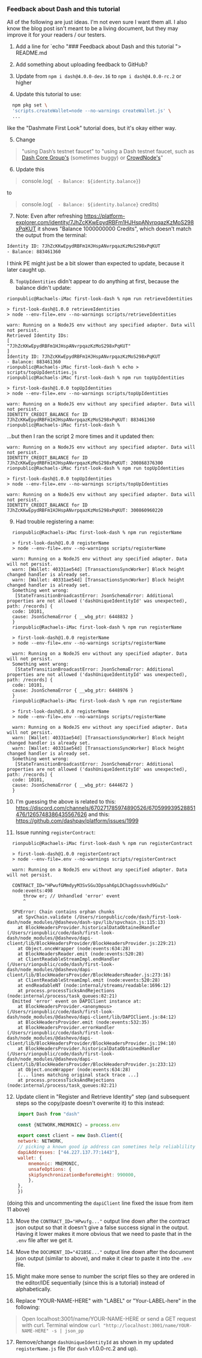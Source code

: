 ### Feedback about Dash and this tutorial

All of the following are just ideas.  I'm not even sure I want them all.  I also know the blog post isn't meant to be a living document, but they may improve it for your readers / our testers.

1. Add a line for `echo "### Feedback about Dash and this tutorial "> README.md

2. Add something about uploading feedback to GitHub?

3. Update from `npm i dash@4.0.0-dev.16` to `npm i dash@4.0.0-rc.2` or higher

4. Update this tutorial to use:
  ```sh
    npm pkg set \ 
    'scripts.createWallet=node --no-warnings createWallet.js' \
    ...
  ```
like the "Dashmate First Look" tutorial does, but it's okay either way.

5. Change 
> "using Dash’s testnet faucet" 
to 
> "using a Dash testnet faucet, such as [Dash Core Group's](http://faucet.testnet.networks.dash.org) (sometimes buggy) or [CrowdNode's](http://faucet.test.dash.crowdnode.io/)"

6. Update this 
> console.log(`  - Balance: ${identity.balance}`)

to 

> console.log(`  - Balance: ${identity.balance}` credits)

7. Note: Even after refreshing https://platform-explorer.com/identity/7JhZcKKwEpydRBFm1HJHspANvrpqazKzMoS298xPqKUT it shows "Balance	1000000000 Credits", which doesn't match the output from the terminal:
  ```sh
  Identity ID: 7JhZcKKwEpydRBFm1HJHspANvrpqazKzMoS298xPqKUT
  - Balance: 883461360
  ```
I think PE might just be a bit slower than expected to update, because it later caught up.

8. `TopUpIdentities` didn't appear to do anything at first, because the balance didn't update:
  ```
  rionpublic@Rachaels-iMac first-look-dash % npm run retrieveIdentities

  > first-look-dash@1.0.0 retrieveIdentities
  > node --env-file=.env --no-warnings scripts/retrieveIdentities

  warn: Running on a NodeJS env without any specified adapter. Data will not persist.
  Retrieved Identity IDs:
  [
  "7JhZcKKwEpydRBFm1HJHspANvrpqazKzMoS298xPqKUT"
  ]
  Identity ID: 7JhZcKKwEpydRBFm1HJHspANvrpqazKzMoS298xPqKUT
  - Balance: 883461360
  rionpublic@Rachaels-iMac first-look-dash % echo > scripts/topUpIdentities.js
  rionpublic@Rachaels-iMac first-look-dash % npm run topUpIdentities

  > first-look-dash@1.0.0 topUpIdentities
  > node --env-file=.env --no-warnings scripts/topUpIdentities

  warn: Running on a NodeJS env without any specified adapter. Data will not persist.
  IDENTITY_CREDIT_BALANCE for ID 7JhZcKKwEpydRBFm1HJHspANvrpqazKzMoS298xPqKUT: 883461360
  rionpublic@Rachaels-iMac first-look-dash % 
  ```
...but then I ran the script 2 more times and it updated then:
  ```
  warn: Running on a NodeJS env without any specified adapter. Data will not persist.
  IDENTITY_CREDIT_BALANCE for ID 7JhZcKKwEpydRBFm1HJHspANvrpqazKzMoS298xPqKUT: 200868376300
  rionpublic@Rachaels-iMac first-look-dash % npm run topUpIdentities

  > first-look-dash@1.0.0 topUpIdentities
  > node --env-file=.env --no-warnings scripts/topUpIdentities

  warn: Running on a NodeJS env without any specified adapter. Data will not persist.
  IDENTITY_CREDIT_BALANCE for ID 7JhZcKKwEpydRBFm1HJHspANvrpqazKzMoS298xPqKUT: 300860960220
  ```

9. Had trouble registering a name:
```
  rionpublic@Rachaels-iMac first-look-dash % npm run registerName

  > first-look-dash@1.0.0 registerName
  > node --env-file=.env --no-warnings scripts/registerName

  warn: Running on a NodeJS env without any specified adapter. Data will not persist.
  warn: [Wallet: 40331ae54d] [TransactionsSyncWorker] Block height changed handler is already set.
  warn: [Wallet: 40331ae54d] [TransactionsSyncWorker] Block height changed handler is already set.
  Something went wrong:
   [StateTransitionBroadcastError: JsonSchemaError: Additional properties are not allowed ('dashUniqueIdentityId' was unexpected), path: /records] {
  code: 10101,
  cause: JsonSchemaError { __wbg_ptr: 6448832 }
  }
  rionpublic@Rachaels-iMac first-look-dash % npm run registerName

  > first-look-dash@1.0.0 registerName
  > node --env-file=.env --no-warnings scripts/registerName
  
  warn: Running on a NodeJS env without any specified adapter. Data will not persist.
  Something went wrong:
   [StateTransitionBroadcastError: JsonSchemaError: Additional properties are not allowed ('dashUniqueIdentityId' was unexpected), path: /records] {
  code: 10101,
  cause: JsonSchemaError { __wbg_ptr: 6448976 }
  }
  rionpublic@Rachaels-iMac first-look-dash % npm run registerName
 
  > first-look-dash@1.0.0 registerName
  > node --env-file=.env --no-warnings scripts/registerName

  warn: Running on a NodeJS env without any specified adapter. Data will not persist.
  warn: [Wallet: 40331ae54d] [TransactionsSyncWorker] Block height changed handler is already set.
  warn: [Wallet: 40331ae54d] [TransactionsSyncWorker] Block height changed handler is already set.
  Something went wrong:
   [StateTransitionBroadcastError: JsonSchemaError: Additional properties are not allowed ('dashUniqueIdentityId' was unexpected), path: /records] {
  code: 10101,
  cause: JsonSchemaError { __wbg_ptr: 6444672 }
  }
```

10. I'm guessing the above is related to this: https://discord.com/channels/670271785974890526/670599939528851476/1265748386435567626 and this: https://github.com/dashpay/platform/issues/1999

11. Issue running `registerContract`:
```
  rionpublic@Rachaels-iMac first-look-dash % npm run registerContract

  > first-look-dash@1.0.0 registerContract
  > node --env-file=.env --no-warnings scripts/registerContract

  warn: Running on a NodeJS env without any specified adapter. Data will not persist.

  CONTRACT_ID="HPwufGMmdyyM3SvSGu3Dpsah6pLDChagdssuvhd9GuZu"
  node:events:498
      throw er; // Unhandled 'error' event
      ^
  
  SPVError: Chain contains orphan chunks
    at SpvChain.validate (/Users/rionpublic/code/dash/first-look-dash/node_modules/@dashevo/dash-spv/lib/spvchain.js:115:13)
    at BlockHeadersProvider.historicalDataObtainedHandler (/Users/rionpublic/code/dash/first-look-dash/node_modules/@dashevo/dapi-client/lib/BlockHeadersProvider/BlockHeadersProvider.js:229:21)
    at Object.onceWrapper (node:events:634:28)
    at BlockHeadersReader.emit (node:events:520:28)
    at ClientReadableStreamImpl.endHandler (/Users/rionpublic/code/dash/first-look-dash/node_modules/@dashevo/dapi-client/lib/BlockHeadersProvider/BlockHeadersReader.js:273:16)
    at ClientReadableStreamImpl.emit (node:events:520:28)
    at endReadableNT (node:internal/streams/readable:1696:12)
    at process.processTicksAndRejections (node:internal/process/task_queues:82:21)
  Emitted 'error' event on DAPIClient instance at:
    at BlockHeadersProvider.<anonymous> (/Users/rionpublic/code/dash/first-look-dash/node_modules/@dashevo/dapi-client/lib/DAPIClient.js:84:12)
    at BlockHeadersProvider.emit (node:events:532:35)
    at BlockHeadersProvider.errorHandler (/Users/rionpublic/code/dash/first-look-dash/node_modules/@dashevo/dapi-client/lib/BlockHeadersProvider/BlockHeadersProvider.js:194:10)
    at BlockHeadersProvider.historicalDataObtainedHandler (/Users/rionpublic/code/dash/first-look-dash/node_modules/@dashevo/dapi-client/lib/BlockHeadersProvider/BlockHeadersProvider.js:233:12)
    at Object.onceWrapper (node:events:634:28)
    [... lines matching original stack trace ...]
    at process.processTicksAndRejections (node:internal/process/task_queues:82:21)
```

12. Update client in "Register and Retrieve Identity" step (and subsequent steps so the copy/paste doesn't overwrite it) to this instead:
```js
    import Dash from "dash"

    const {NETWORK,MNEMONIC} = process.env

    export const client = new Dash.Client({
    network: NETWORK,
    // picking a known good ip address can sometimes help reliablility
    dapiAddresses: ["44.227.137.77:1443"],
    wallet: {
        mnemonic: MNEMONIC,
        unsafeOptions: {
        skipSynchronizationBeforeHeight: 990000,
        },
    },
    })
```
(doing this and uncommenting the `dapiClient` line fixed the issue from item 11 above)

13. Move the `CONTRACT_ID="HPwufg..."` output line down after the contract json output so that it doesn't give a false success signal in the output.  Having it lower makes it more obvious that we need to paste that in the `.env` file after we get it.

14. Move the `DOCUMENT_ID="421B5E..."` output line down after the document json output (similar to above), and make it clear to paste it into the `.env` file.

15. Might make more sense to number the script files so they are ordered in the editor/IDE sequentially (since this is a tutorial) instead of alphabetically.

16. Replace "YOUR-NAME-HERE" with "LABEL" or "Your-LABEL-here" in the following:
> Open localhost:3001/name/YOUR-NAME-HERE or send a GET request with curl.
> Terminal window
> `curl "http://localhost:3001/name/YOUR-NAME-HERE" -s | json_pp`
17. Remove/change `dashUniqueIdentityId` as shown in my updated `registerName.js` file (for `dash` v1.0.0-rc.2 and up).

